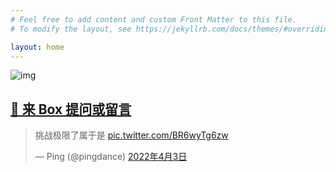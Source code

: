 ```yaml
---
# Feel free to add content and custom Front Matter to this file.
# To modify the layout, see https://jekyllrb.com/docs/themes/#overriding-theme-defaults

layout: home
---
```


![img](/static/pics/title.webp)
  
## [📧 来 Box 提问或留言](/box)
  
  
<blockquote class="twitter-tweet" data-lang="zh-cn"><p lang="zh" dir="ltr">挑战极限了属于是 <a href="https://t.co/BR6wyTg6zw">pic.twitter.com/BR6wyTg6zw</a></p>&mdash; Ping (@pingdance) <a href="https://twitter.com/pingdance/status/1510646818086227973?ref_src=twsrc%5Etfw">2022年4月3日</a></blockquote> <script async src="https://platform.twitter.com/widgets.js" charset="utf-8"></script>